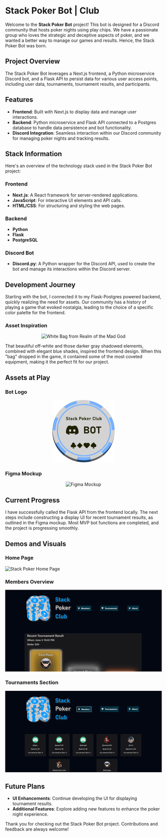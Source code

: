 # Stack Poker Bot | Club

Welcome to the **Stack Poker Bot** project! This bot is designed for a Discord community that hosts poker nights using play chips. We have a passionate group who loves the strategic and deceptive aspects of poker, and we wanted a better way to manage our games and results. Hence, the Stack Poker Bot was born.

## Project Overview

The Stack Poker Bot leverages a Next.js frontend, a Python microservice Discord bot, and a Flask API to persist data for various user access points, including user data, tournaments, tournament results, and participants.

## Features

- **Frontend**: Built with Next.js to display data and manage user interactions.
- **Backend**: Python microservice and Flask API connected to a Postgres database to handle data persistence and bot functionality.
- **Discord Integration**: Seamless interaction within our Discord community for managing poker nights and tracking results.

## Stack Information

Here's an overview of the technology stack used in the Stack Poker Bot project:

### Frontend

- **Next.js**: A React framework for server-rendered applications.
- **JavaScript**: For interactive UI elements and API calls.
- **HTML/CSS**: For structuring and styling the web pages.

### Backend

- **Python**
- **Flask**
- **PostgreSQL**

### Discord Bot

- **Discord.py**: A Python wrapper for the Discord API, used to create the bot and manage its interactions within the Discord server.

## Development Journey

Starting with the bot, I connected it to my Flask-Postgres powered backend, quickly realizing the need for assets. Our community has a history of playing a game that evoked nostalgia, leading to the choice of a specific color palette for the frontend.

### Asset Inspiration

<p align="center">
  <img src="https://www.realmeye.com/forum/uploads/default/original/3X/2/0/201d3156c26a462be5405f3d3379833c45411874.png" width="200" height="200" alt="White Bag from Realm of the Mad God">
</p>

That beautiful off-white and those darker gray shadowed elements, combined with elegant blue shades, inspired the frontend design. When this "bag" dropped in the game, it contained some of the most coveted equipment, making it the perfect fit for our project.

## Assets at Play

### Bot Logo
<p align="center">
  <img src="./front_end/public/Bot.png" width="200" height="200" alt="Bot Logo">
</p>

### Figma Mockup
<p align="center">
  <img src="https://i.imgur.com/EYm5fGw.png" alt="Figma Mockup">
</p>

## Current Progress

I have successfully called the Flask API from the frontend locally. The next steps include constructing a display UI for recent tournament results, as outlined in the Figma mockup. Most MVP bot functions are completed, and the project is progressing smoothly.

## Demos and Visuals

### Home Page
![Stack Poker Home Page](./front_end/public/Stack_Poker_Home_Page.gif)

### Members Overview
![Stack Poker Members](./front_end/public/Stack_Poker_Members.gif)

### Tournaments Section
![Stack Poker Tournaments](./front_end/public/Stack_Poker_Tournaments.gif)


## Future Plans

- **UI Enhancements**: Continue developing the UI for displaying tournament results.
- **Additional Features**: Explore adding new features to enhance the poker night experience.

Thank you for checking out the Stack Poker Bot project. Contributions and feedback are always welcome!